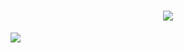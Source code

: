 

<h1 align="center">
  <a href="https://git.io/typing-svg">
    <img src="https://readme-typing-svg.herokuapp.com?font=cambria&size=30&lines=Hi,+Welcome+to+my+GitHub;I’m+currently+learning;Laravel;ReactJs">
  </a>
</h1>



![](https://raw.githubusercontent.com/halfrost/halfrost/master/icons/header_.png)



